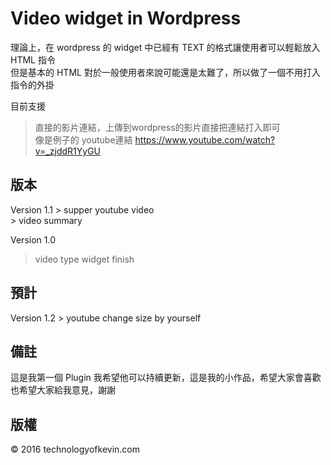 <h1>Video widget in Wordpress</h1>

理論上，在 wordpress 的 widget 中已經有 TEXT 的格式讓使用者可以輕鬆放入 HTML 指令<br />
但是基本的 HTML 對於一般使用者來說可能還是太難了，所以做了一個不用打入指令的外掛

目前支援
> 直接的影片連結，上傳到wordpress的影片直接把連結打入即可<br />
> 像是例子的 youtube連結 https://www.youtube.com/watch?v=_zjddR1YyGU

<h2>版本</h2>
Version 1.1
> supper youtube video<br />
> video summary

Version 1.0
> video type widget finish

<h2>預計</h2>
Version 1.2
> youtube change size by yourself

<h2>備註</h2>
這是我第一個 Plugin
我希望他可以持續更新，這是我的小作品，希望大家會喜歡
也希望大家給我意見，謝謝

<h2>版權</h2>
&copy; 2016 technologyofkevin.com
